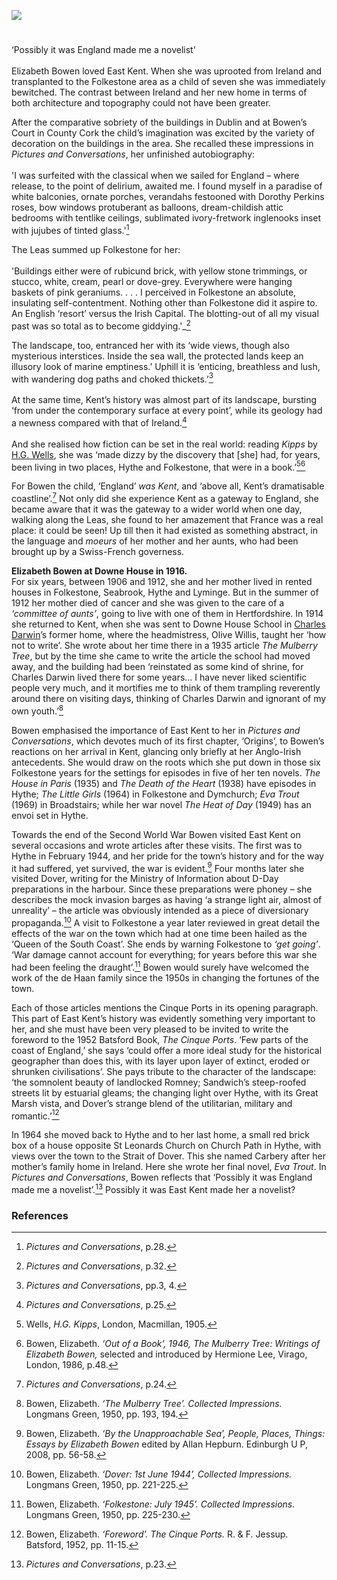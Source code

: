 <a href="https://www.kent-maps.online"><img src="https://kent-map.github.io/mdpress/juncture/ve-button.png"></a>
<param ve-config title="Elizabeth Bowen (1899-1973)" author="Diana Hirst" layout="vtl" 
banner="https://upload.wikimedia.org/wikipedia/commons/f/f7/Down_House_RC.jpg" description="In this visual essay, Diana Hirst considers the East Kent life of novelist, Elizabeth Bowen and the influence of that landscape on her work.">

<!-- Historical map layers -->
<param ve-map-layer active allmaps allmaps-id="542e2ed0e875aeb4" title="OS East Kent 1945">

#
                                              
‘Possibly it was England made me a novelist’
<br><br>
Elizabeth Bowen loved East Kent. When she was uprooted from Ireland and transplanted to the Folkestone area as a child of seven she was immediately bewitched. The contrast between Ireland and her new home in terms of both architecture and topography could not have been greater. 
<param ve-image url="https://raw.githubusercontent.com/kent-map/images/main/20c/The_Kent_coast_(IA_kentcoast00lewirich).jpg" label="Lewis, Arthur D, The Kent Coast" attribution="Lewis, Arthur D, Public domain, via Wikimedia Commons">
<param ve-entity eid="Q375314" aliases="Folkestone">
<param ve-map center="Q375314" zoom="12.5">

After the comparative sobriety of the buildings in Dublin and at Bowen’s Court in County Cork the child’s imagination was excited by the variety of decoration on the buildings in the area. She recalled these impressions in _Pictures and Conversations_, her unfinished autobiography:   
<br>
'I was surfeited with the classical when we sailed for England – where release, to the point of delirium, awaited me. I found myself in a paradise of white balconies, ornate porches, verandahs festooned with Dorothy Perkins roses, bow windows protuberant as balloons, dream-childish attic bedrooms with tentlike ceilings, sublimated ivory-fretwork inglenooks inset with jujubes of tinted glass.'[^ref1]
<param ve-image url="https://upload.wikimedia.org/wikipedia/commons/a/aa/Rosa_%27Dorothy_Perkins%27_01.jpg" label="Rosa 'Dorothy Perkins' (Jackson & Perkins, 1901)" attribution="Wilrooij, CC BY-SA 4.0, via Wikimedia Commons">

The Leas summed up Folkestone for her:      
<br>
'Buildings either were of rubicund brick, with yellow stone trimmings, or stucco, white, cream, pearl or dove-grey. Everywhere were hanging baskets of pink geraniums. . . . I perceived in Folkestone an absolute, insulating self-contentment. Nothing other than Folkestone did it aspire to. An English ‘resort’ versus the Irish Capital. The blotting-out of all my visual past was so total as to become giddying.'_[^ref2]   
<param ve-image url="https://stor.artstor.org/stor/217498b0-8935-4fb8-b565-6eb02161a180" label="Folkestone" attribution="Diana Hirst">
<param ve-entity eid="Q375314" aliases="Folkestone">
<param ve-entity eid="Q26314321" aliases="The Leas">
<param ve-map center="Q375314" zoom="13.5">

The landscape, too, entranced her with its ‘wide views, though also mysterious interstices.  Inside the sea wall, the protected lands keep an illusory look of marine emptiness.’ Uphill it is ‘enticing, breathless and lush, with wandering dog paths and choked thickets.’[^ref3]  
<br>
At the same time, Kent’s history was almost part of its landscape, bursting ‘from under the contemporary surface at every point’, while its geology had a newness compared with that of Ireland.[^ref4]   
<br>
And she realised how fiction can be set in the real world: reading _Kipps_ by [H.G. Wells](/20c/20c-wellshg-biography), she was ‘made dizzy by the discovery that [she] had, for years, been living in two places, Hythe and Folkestone, that were in a book.’[^ref5][^ref6]  
<param ve-image url="https://upload.wikimedia.org/wikipedia/commons/7/7f/H_G_Wells_pre_1922.jpg" label="H. G. Wells" attribution="H. G. Wells, Public domain, via Wikimedia Commons">
<param ve-entity eid="Q967166" aliases="Hythe">
<param ve-entity eid="Q375314" aliases="Folkestone">
<param ve-map center="Q1000312" zoom="12.5">
<param ve-map center="Q967166" zoom="14">
<param ve-map center="Q375314" zoom="14">

For Bowen the child, ‘England’ _was Kent_, and ‘above all, Kent’s dramatisable coastline’.[^ref7]   Not only did she experience Kent as a gateway to England, she became aware that it was the gateway to a wider world when one day, walking along the Leas, she found to her amazement that France was a real place: it could be seen! Up till then it had existed as something abstract, in the language and _moeurs_ of her mother and her aunts, who had been brought up by a Swiss-French governess. 
<param ve-image url="https://upload.wikimedia.org/wikipedia/commons/f/f3/The_Lees_-i.e.%2C_Leas-%2C_Folkestone%2C_England-LCCN2002696746.jpg" label="The Leas, Folkestone" attribution="Photochrom Print Collection, Public domain, via Wikimedia Commons">
 
**Elizabeth Bowen at Downe House in 1916.**   
For six years, between 1906 and 1912, she and her mother lived in rented houses in Folkestone, Seabrook, Hythe and Lyminge. But in the summer of 1912 her mother died of cancer and she was given to the care of a _‘committee of aunts’_, going to live with one of them in Hertfordshire. In 1914 she returned to Kent, when she was sent to Downe House School in [Charles Darwin](/19c/19c-darwin-biography)’s former home, where the headmistress, Olive Willis, taught her ‘how not to write’. She wrote about her time there in a 1935 article _The Mulberry Tree_, but by the time she came to write the article the school had moved away, and the building had been ‘reinstated as some kind of shrine, for Charles Darwin lived there for some years... I have never liked scientific people very much, and it mortifies me to think of them trampling reverently around there on visiting days, thinking of Charles Darwin and ignorant of my own youth.’[^ref8] 
<param ve-image url="https://raw.githubusercontent.com/kent-map/images/main/19c/Down_House_banner.jpg">
<param ve-image url="https://upload.wikimedia.org/wikipedia/commons/f/f7/Down_House_RC.jpg" label="Down House" attribution="Duncharris at the English language Wikipedia, CC BY-SA 3.0, via Wikimedia Commons">
<param ve-entity eid="Q375314" aliases="Folkestone">
<param ve-entity eid="Q967166" aliases="Hythe">
<param ve-entity eid="Q7440217" aliases="Seabrook">
<param ve-entity eid="Q1870143" aliases="Lyminge">
<!-- Base map centred on Etchinghill -->
<param ve-map center="Q9255618" zoom="11">

Bowen emphasised the importance of East Kent to her in _Pictures and Conversations_, which devotes much of its first chapter, ‘Origins’, to Bowen’s reactions on her arrival in Kent, glancing only briefly at her Anglo-Irish antecedents. She would draw on the roots which she put down in those six Folkestone years for the settings for episodes in five of her ten novels. _The House in Paris_ (1935) and _The Death of the Heart_ (1938) have episodes in Hythe; _The Little Girls_ (1964) in Folkestone and Dymchurch; _Eva Trout_ (1969) in Broadstairs; while her war novel _The Heat of Day_ (1949) has an envoi set in Hythe. 
<param ve-image url="https://raw.githubusercontent.com/kent-map/images/main/20c/Bleak_House_Broadstairs_MJC.jpg" label="Bleak House, Broadstairs" attribution="Photographed by Martin Crowther">
<param ve-entity eid="Q375314" aliases="Folkestone">
<param ve-entity eid="Q2796278" aliases="Dymchurch">
<param ve-entity eid="Q922739" aliases="Broadstairs">
<param ve-entity eid="Q967166" aliases="Hythe">
<param ve-map center="Q967166" zoom="12">
<param ve-map center="Q375314" zoom="14">
<param ve-map center="Q967166" zoom="14">
<param ve-map center="Q2796278" zoom="14">
<param ve-map center="Q922739" zoom="14">

Towards the end of the Second World War Bowen visited East Kent on several occasions and wrote articles after these visits. The first was to Hythe in February 1944, and her pride for the town’s history and for the way it had suffered, yet survived, the war is evident.[^ref9]  Four months later she visited Dover, writing for the Ministry of Information about D-Day preparations in the harbour. Since these preparations were phoney – she describes the mock invasion barges as having ‘a strange light air, almost of unreality’ – the article was obviously intended as a piece of diversionary propaganda.[^ref10]  A visit to Folkestone a year later reviewed in great detail the effects of the war on the town which had at one time been hailed as the ‘Queen of the South Coast’. She ends by warning Folkestone to _‘get going’_. ‘War damage cannot account for everything; for years before this war she had been feeling the draught’.[^ref11]  Bowen would surely have welcomed the work of the de Haan family since the 1950s in changing the fortunes of the town.
<param ve-entity eid="Q967166" aliases="Hythe">
<param ve-entity eid="Q179224" aliaases="Dover"> 
<param ve-map center="Q967166" zoom="12.5">

Each of those articles mentions the Cinque Ports in its opening paragraph. This part of East Kent’s history was evidently something very important to her, and she must have been very pleased to be invited to write the foreword to the 1952 Batsford Book, _The Cinque Ports_. ‘Few parts of the coast of England,’ she says ‘could offer a more ideal study for the historical geographer than does this, with its layer upon layer of extinct, eroded or shrunken civilisations’.  She pays tribute to the character of the landscape: ‘the somnolent beauty of landlocked Romney; Sandwich’s steep-roofed streets lit by estuarial gleams; the changing light over Hythe, with its Great Marsh vista, and Dover’s strange blend of the utilitarian, military and romantic.’[^ref12] 
<param ve-image url="https://upload.wikimedia.org/wikipedia/commons/6/61/High_tide_on_the_River_Stour%2C_near_Gazen_Salts%2C_Sandwich_-_geograph.org.uk_-_736584.jpg" label="High tide on the River Stour, near Gazen Salts, Sandwich" attribution="Nick Smith / High tide on the River Stour, near Gazen Salts, Sandwich via Wikimedia Commons">
<param ve-image url="https://upload.wikimedia.org/wikipedia/commons/8/8a/Romney_Marsh_from_Lympne.JPG" label="Romney Marsh from Lympne" attribution="Poliphilo, CC0, via Wikimedia Commons">
<param ve-entity eid="Q748895" aliases="Cinque Ports">
<param ve-entity eid="Q26163" aliaases="Sandwich">
<param ve-entity eid="Q967166" aliases="Hythe">
<param ve-entity eid="Q1506093" aliaases="Great Marsh"> 
<param ve-entity eid="Q179224" aliaases="Dover"> 
<param ve-map center="Q179224" zoom="11">

In 1964 she moved back to Hythe and to her last home, a small red brick box of a house opposite St Leonards Church on Church Path in Hythe, with views over the town to the Strait of Dover. This she named Carbery after her mother’s family home in Ireland. Here she wrote her final novel, _Eva Trout_. 
In _Pictures and Conversations_, Bowen reflects that ‘Possibly it was England made me a novelist’.[^ref13]  Possibly it was East Kent made her a novelist?
<param ve-image url="https://upload.wikimedia.org/wikipedia/commons/2/27/St_Leonard%27s_church%2C_Hythe.jpg" label="St Leonard's Church, Hythe" attribution="DeFacto, CC BY-SA 4.0, via Wikimedia Commons">
<param ve-entity eid="Q967166" aliases="Hythe">
<param ve-map center="Q967166" zoom="13">

### References

[^ref1]: _Pictures and Conversations_, p.28.      
[^ref2]: _Pictures and Conversations_, p.32.   
[^ref3]: _Pictures and Conversations_, pp.3, 4.   
[^ref4]: _Pictures and Conversations_, p.25.   
[^ref5]: Wells, _H.G. Kipps_, London, Macmillan, 1905.   
[^ref6]: Bowen, Elizabeth. _‘Out of a Book’, 1946, The Mulberry Tree: Writings of Elizabeth Bowen,_ selected and introduced by Hermione Lee, Virago, London, 1986, p.48.   
[^ref7]: _Pictures and Conversations_, p.24.   
[^ref8]: Bowen, Elizabeth. _‘The Mulberry Tree’. Collected Impressions._ Longmans Green, 1950, pp. 193, 194.   
[^ref9]: Bowen, Elizabeth. _‘By the Unapproachable Sea’, People, Places, Things: Essays by Elizabeth Bowen_ edited by Allan Hepburn. Edinburgh U P, 2008, pp. 56-58.   
[^ref10]: Bowen, Elizabeth. _‘Dover: 1st June 1944’, Collected Impressions._ Longmans Green, 1950, pp. 221-225.   
[^ref11]: Bowen, Elizabeth. _‘Folkestone: July 1945’. Collected Impressions._ Longmans Green, 1950, pp. 225-230.   
[^ref12]: Bowen, Elizabeth. _‘Foreword’. The Cinque Ports._ R. & F. Jessup. Batsford, 1952, pp. 11-15.   
[^ref13]: _Pictures and Conversations_, p.23.   
